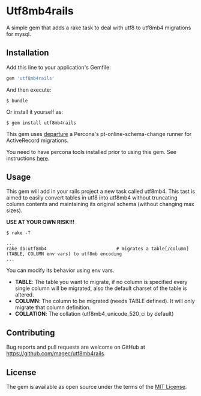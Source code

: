 # Utf8mb4rails

A simple gem that adds a rake task to deal with utf8 to utf8mb4 migrations for mysql.

## Installation

Add this line to your application's Gemfile:

```ruby
gem 'utf8mb4rails'
```

And then execute:

    $ bundle

Or install it yourself as:

    $ gem install utf8mb4rails

This gem uses [departure](https://github.com/departurerb/departure) a Percona's pt-online-schema-change runner for ActiveRecord migrations.

You need to have percona tools installed prior to using this gem. See instructions [here](https://github.com/departurerb/departure).

## Usage

This gem will add in your rails project a new task called utf8mb4. This tast is aimed to easily convert tables in utf8 into
utf8mb4 without truncating column contents and maintaining its original schema (without changing max sizes).

**USE AT YOUR OWN RISK!!!**

    $ rake -T

```
...
rake db:utf8mb4                          # migrates a table[/column] (TABLE, COLUMN env vars) to utf8mb encoding
...

```

You can modify its behavior using env vars.

- **TABLE**: The table you want to migrate, if no column is specified every single column will be migrated, also the default charset
of the table is altered.
- **COLUMN**: The column to be migrated (needs TABLE defined). It will only migrate that column definition.
- **COLLATION**: The collation (utf8mb4_unicode_520_ci by default)


## Contributing

Bug reports and pull requests are welcome on GitHub at https://github.com/magec/utf8mb4rails.


## License

The gem is available as open source under the terms of the [MIT License](http://opensource.org/licenses/MIT).

